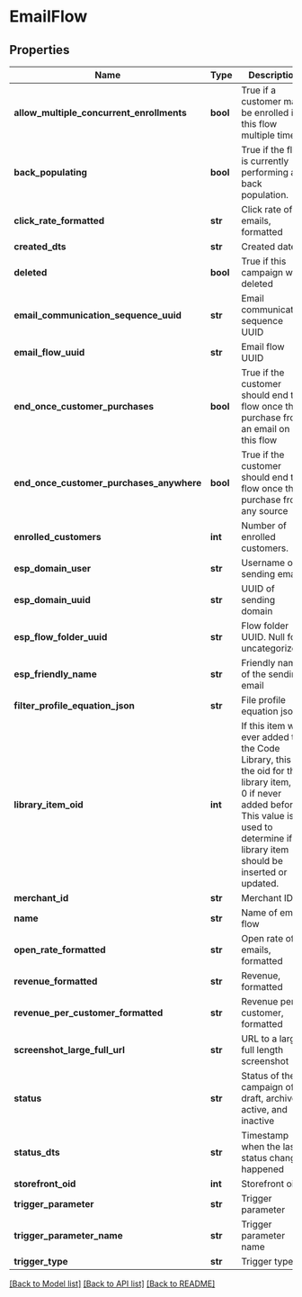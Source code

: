 # EmailFlow

## Properties
Name | Type | Description | Notes
------------ | ------------- | ------------- | -------------
**allow_multiple_concurrent_enrollments** | **bool** | True if a customer may be enrolled in this flow multiple times | [optional] 
**back_populating** | **bool** | True if the flow is currently performing a back population. | [optional] 
**click_rate_formatted** | **str** | Click rate of emails, formatted | [optional] 
**created_dts** | **str** | Created date | [optional] 
**deleted** | **bool** | True if this campaign was deleted | [optional] 
**email_communication_sequence_uuid** | **str** | Email communication sequence UUID | [optional] 
**email_flow_uuid** | **str** | Email flow UUID | [optional] 
**end_once_customer_purchases** | **bool** | True if the customer should end the flow once they purchase from an email on this flow | [optional] 
**end_once_customer_purchases_anywhere** | **bool** | True if the customer should end the flow once they purchase from any source | [optional] 
**enrolled_customers** | **int** | Number of enrolled customers. | [optional] 
**esp_domain_user** | **str** | Username of sending email | [optional] 
**esp_domain_uuid** | **str** | UUID of sending domain | [optional] 
**esp_flow_folder_uuid** | **str** | Flow folder UUID.  Null for uncategorized | [optional] 
**esp_friendly_name** | **str** | Friendly name of the sending email | [optional] 
**filter_profile_equation_json** | **str** | File profile equation json | [optional] 
**library_item_oid** | **int** | If this item was ever added to the Code Library, this is the oid for that library item, or 0 if never added before.  This value is used to determine if a library item should be inserted or updated. | [optional] 
**merchant_id** | **str** | Merchant ID | [optional] 
**name** | **str** | Name of email flow | [optional] 
**open_rate_formatted** | **str** | Open rate of emails, formatted | [optional] 
**revenue_formatted** | **str** | Revenue, formatted | [optional] 
**revenue_per_customer_formatted** | **str** | Revenue per customer, formatted | [optional] 
**screenshot_large_full_url** | **str** | URL to a large full length screenshot | [optional] 
**status** | **str** | Status of the campaign of draft, archived, active, and inactive | [optional] 
**status_dts** | **str** | Timestamp when the last status change happened | [optional] 
**storefront_oid** | **int** | Storefront oid | [optional] 
**trigger_parameter** | **str** | Trigger parameter | [optional] 
**trigger_parameter_name** | **str** | Trigger parameter name | [optional] 
**trigger_type** | **str** | Trigger type | [optional] 

[[Back to Model list]](../README.md#documentation-for-models) [[Back to API list]](../README.md#documentation-for-api-endpoints) [[Back to README]](../README.md)


